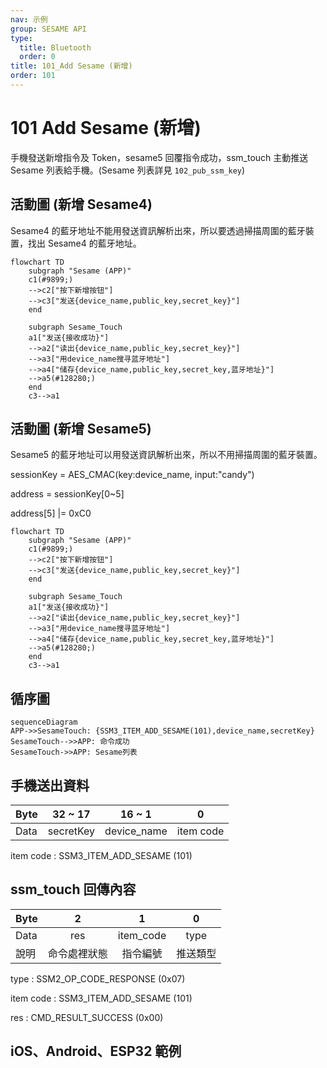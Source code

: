 ```yaml
---
nav: 示例
group: SESAME API
type:
  title: Bluetooth
  order: 0
title: 101_Add Sesame (新增)
order: 101
---
```


# 101 Add Sesame (新增)

手機發送新增指令及 Token，sesame5 回覆指令成功，ssm_touch 主動推送 Sesame 列表給手機。(Sesame 列表詳見 `102_pub_ssm_key`)

## 活動圖 (新增 Sesame4)

Sesame4 的藍牙地址不能用發送資訊解析出來，所以要透過掃描周圍的藍牙裝置，找出 Sesame4 的藍牙地址。

```mermaid
flowchart TD
    subgraph "Sesame (APP)"
    c1(#9899;)
    -->c2["按下新增按钮"]
    -->c3["发送{device_name,public_key,secret_key}"]
    end    

    subgraph Sesame_Touch
    a1["发送{接收成功}"]
    -->a2["读出{device_name,public_key,secret_key}"]
    -->a3["用device_name搜寻蓝牙地址"]
    -->a4["储存{device_name,public_key,secret_key,蓝牙地址}"]
    -->a5(#128280;)
    end
    c3-->a1
```


## 活動圖 (新增 Sesame5)

Sesame5 的藍牙地址可以用發送資訊解析出來，所以不用掃描周圍的藍牙裝置。

sessionKey = AES_CMAC(key:device_name, input:"candy")

address = sessionKey[0~5]

address[5] |= 0xC0

```mermaid
flowchart TD
    subgraph "Sesame (APP)"
    c1(#9899;)
    -->c2["按下新增按钮"]
    -->c3["发送{device_name,public_key,secret_key}"]
    end    

    subgraph Sesame_Touch
    a1["发送{接收成功}"]
    -->a2["读出{device_name,public_key,secret_key}"]
    -->a3["用device_name搜寻蓝牙地址"]
    -->a4["储存{device_name,public_key,secret_key,蓝牙地址}"]
    -->a5(#128280;)
    end
    c3-->a1
```


## 循序圖
```mermaid
sequenceDiagram
APP->>SesameTouch: {SSM3_ITEM_ADD_SESAME(101),device_name,secretKey}
SesameTouch-->>APP: 命令成功
SesameTouch->>APP: Sesame列表
```


## 手機送出資料

| Byte |  32 ~ 17  |   16 ~ 1    |     0     |
| ---- | :-------: | :---------: | :-------: |
| Data | secretKey | device_name | item code |

item code : SSM3_ITEM_ADD_SESAME (101)

## ssm_touch 回傳內容

| Byte |      2       |     1     |    0     |
| ---- | :----------: | :-------: | :------: |
| Data |     res      | item_code |   type   |
| 說明 | 命令處裡狀態 | 指令編號  | 推送類型 |

type : SSM2_OP_CODE_RESPONSE (0x07)

item code : SSM3_ITEM_ADD_SESAME (101)

res : CMD_RESULT_SUCCESS (0x00)

## iOS、Android、ESP32 範例

<CustomBashOSPlatformAddSesame ios='true' android='true'  esp32='true'/>

<!-- 

### Android 範例

```jsx | pure
    override fun insertSesame(sesame: CHDevices, result: CHResult<CHEmpty>) {
        if (checkBle(result)) return
        if (sesame !is CHSesameLock) {// 不是锁不处理
            L.d("hcia", "[SSM BTN]isLocker?")
            result.invoke(Result.failure(CHError.BleInvalidAction.value))
            return
        }
        L.d("hcia", "送出鑰匙sesame.getKey():" + sesame.getKey())

        if (sesame is CHSesameOS3) {///ss5/5pro,bike2
            val ssm = sesame as CHDeviceUtil
            val noDashUUID = ssm.sesame2KeyData!!.deviceUUID.replace("-", "")
            val noDashUUIDDATA = noDashUUID.hexStringToByteArray()
            val ssmSecKa = ssm.sesame2KeyData!!.secretKey.hexStringToByteArray()
            sendCommand(SesameOS3Payload(SesameItemCode.ADD_SESAME.value, noDashUUIDDATA + ssmSecKa)) { ssm2ResponsePayload ->
//                L.d("hcia", "ADD_SESAME cmdResultCode:" + ssm2ResponsePayload.cmdResultCode)
                result.invoke(Result.success(CHResultState.CHResultStateBLE(CHEmpty())))
            }
        } else {/// ss3/4,bot1,bike1
            val ssm = sesame as CHDeviceUtil
            val noDashUUID = ssm.sesame2KeyData!!.deviceUUID.replace("-", "")
            val b64k = noDashUUID.hexStringToByteArray().base64Encode().replace("=", "")
            val ssmIRData = b64k.toByteArray()
            val ssmPKData = ssm.sesame2KeyData!!.sesame2PublicKey.hexStringToByteArray()
            val ssmSecKa = ssm.sesame2KeyData!!.secretKey.hexStringToByteArray()
            val allKey = ssmIRData + ssmPKData + ssmSecKa
            sendCommand(SesameOS3Payload(SesameItemCode.ADD_SESAME.value, allKey)) {
                result.invoke(Result.success(CHResultState.CHResultStateBLE(CHEmpty())))
            }
        }
    }
```

### iOS 範例

```jsx | pure
    func insertSesame(_ device: CHDevice, matterProductModel: MatterProductModel, result: @escaping CHResult<CHEmpty>) {
        if (self.checkBle(result)) { return }
        let noDashUUID = device.deviceId.uuidString.replacingOccurrences(of: "-", with: "", options: [], range: nil)
        let noDashUUIDData = noDashUUID.hexStringtoData()
        let ssmSecKa = device.getKey()!.secretKey.hexStringtoData()
        let matter = UInt8(device.productModel.rawValue).data + matterProductModel.rawValue.data
        sendCommand(.init(.addSesame,noDashUUIDData + ssmSecKa + matter)) { (response) in
            result(.success(CHResultStateNetworks(input: CHEmpty())))
        }
    }
```

### ESP 範例

```jsx | pure
        log_info_array_ex("[main][SSM3_ITEM_ADD_SESAME]", p_param->data, p_param->length)
        talk_to_mob(p_param->conidx, SSM2_SEG_PARSING_TYPE_CIPHERTEXT, ble_tx_buf, 3);
        ssm_add_key(p_param->data, p_param->length);
        publish_ssm_keys(p_param->conidx);
``` 

-->
